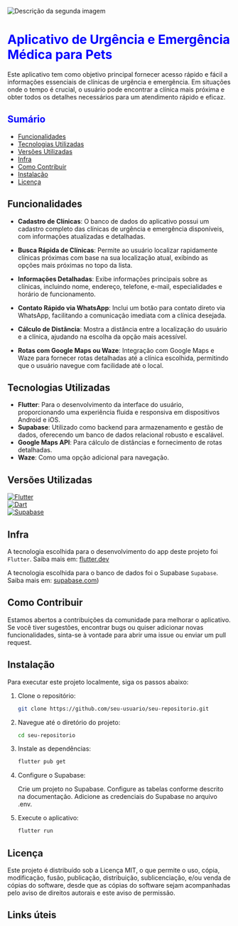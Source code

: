 ![Descrição da segunda imagem](https://i.imgur.com/8ewQBxW.png)

# <span style="color:blue">Aplicativo de Urgência e Emergência Médica para Pets</span>

Este aplicativo tem como objetivo principal fornecer acesso rápido e fácil a informações essenciais de clínicas de urgência e emergência. Em situações onde o tempo é crucial, o usuário pode encontrar a clínica mais próxima e obter todos os detalhes necessários para um atendimento rápido e eficaz.

## <span style="color:blue">Sumário</span>

- [Funcionalidades](#funcionalidades)
- [Tecnologias Utilizadas](#tecnologias-utilizadas)
- [Versões Utilizadas](#versões-utilizadas)
- [Infra](#infra)
- [Como Contribuir](#como-contribuir)
- [Instalação](#instalação)
- [Licença](#licença)

## Funcionalidades

- **Cadastro de Clínicas**: O banco de dados do aplicativo possui um cadastro completo das clínicas de urgência e emergência disponíveis, com informações atualizadas e detalhadas.

- **Busca Rápida de Clínicas**: Permite ao usuário localizar rapidamente clínicas próximas com base na sua localização atual, exibindo as opções mais próximas no topo da lista.

- **Informações Detalhadas**: Exibe informações principais sobre as clínicas, incluindo nome, endereço, telefone, e-mail, especialidades e horário de funcionamento.

- **Contato Rápido via WhatsApp**: Inclui um botão para contato direto via WhatsApp, facilitando a comunicação imediata com a clínica desejada.

- **Cálculo de Distância**: Mostra a distância entre a localização do usuário e a clínica, ajudando na escolha da opção mais acessível.

- **Rotas com Google Maps ou Waze**: Integração com Google Maps e Waze para fornecer rotas detalhadas até a clínica escolhida, permitindo que o usuário navegue com facilidade até o local.

## Tecnologias Utilizadas

- **Flutter**: Para o desenvolvimento da interface do usuário, proporcionando uma experiência fluida e responsiva em dispositivos Android e iOS.
- **Supabase**: Utilizado como backend para armazenamento e gestão de dados, oferecendo um banco de dados relacional robusto e escalável.
- **Google Maps API**: Para cálculo de distâncias e fornecimento de rotas detalhadas.
- **Waze**: Como uma opção adicional para navegação.

## Versões Utilizadas

[![Flutter](https://img.shields.io/badge/Flutter-v3.19.6-blue?logo=flutter)](https://flutter.dev)  
[![Dart](https://img.shields.io/badge/Dart-v3.3.4-blue?logo=dart)](https://dart.dev)  
[![Supabase](https://img.shields.io/badge/Supabase-v1.0-green?logo=supabase)](https://supabase.io)

## Infra

A tecnologia escolhida para o desenvolvimento do app deste projeto foi `Flutter`. Saiba mais em: [flutter.dev](https://flutter.dev/)

A tecnologia escolhida para o banco de dados foi o Supabase `Supabase`. Saiba mais em: [supabase.com](https://supabase.com/))

## Como Contribuir

Estamos abertos a contribuições da comunidade para melhorar o aplicativo. Se você tiver sugestões, encontrar bugs ou quiser adicionar novas funcionalidades, sinta-se à vontade para abrir uma issue ou enviar um pull request.

## Instalação

Para executar este projeto localmente, siga os passos abaixo:

1. Clone o repositório:
 
   ```bash
   git clone https://github.com/seu-usuario/seu-repositorio.git

2. Navegue até o diretório do projeto:

   ```bash
   cd seu-repositorio

3. Instale as dependências:

   ```bash
   flutter pub get

4. Configure o Supabase:

   Crie um projeto no Supabase.
   Configure as tabelas conforme descrito na documentação.
   Adicione as credenciais do Supabase no arquivo .env.

5. Execute o aplicativo:

   ```bash
   flutter run

## Licença

Este projeto é distribuído sob a Licença MIT, o que permite o uso, cópia, modificação, fusão, publicação, distribuição, sublicenciação, e/ou venda de cópias do software, desde que as cópias do software sejam acompanhadas pelo aviso de direitos autorais e este aviso de permissão.

## Links úteis
